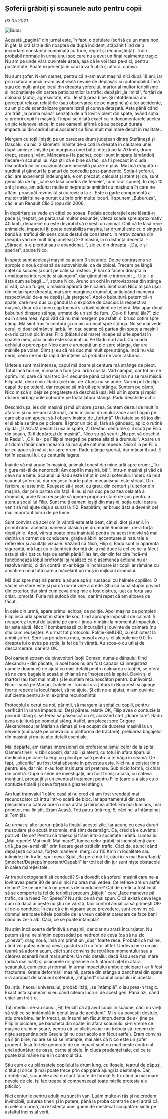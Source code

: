## Șoferii grăbiți și scaunele auto pentru copii

*03.05.2021*

![Bubu](/images/bubu.jpg)

Această „pagină” din jurnal este, în fapt, o defulare (scrisă cu un mare nod în gât, la oră târzie din noaptea de după incident, stăpânit fiind de o încordare constantă combinată cu furie, regret și recunoștință). Trăiri probabil normale în urma unui șoc care nu a avut un final realmente tragic. Nu am pe unde vărs cuvintele astea, așa că le voi lăsa pe-aici, pentru posteritate. Poate experiența în cauză va fi utilă și altora, cumva.

Nu sunt șofer. N-am carnet, pentru că n-am avut mașină nici după 18 ani, iar prin natura muncii n-am avut reală nevoie de deplasări cu automobilul. Însă stau de mulți ani pe locul din dreapta șoferului, martor al multor teribilisme și inconștiențe din partea paticipanților la trafic: depășiri „la limită”, forțări de coloană (auto), agresivitate, etc., le știți prea bine. Și întotdeauna am perceput relaxat relatările (sau observarea de pe margine a) altor accidente, cu un pic de scandalizare generalizată și cumva detașată. Asta până când am trăit „la prima mână” senzația de a fi lovit violent din spate, având soția și proprii copii în mașină. Timpul se dilată exact ca-n documentarele acelea un pic telenovelistice, în care oamenii afirmă că au peceput durata impactului din cadrul unui accident ca fiind mult mai mare decât în realitate..

Mergem cu toții liniștiți pe un oarecare drum județean dintre Stefănești și Dascălu, cu nici 2 kilometri înainte de-a coti la dreapta în căutarea unei după-amieze liniștite pe marginea unei bălți. Viteză pe la 70 kmh, drum drept, soare și vânt. Mâncarea-i la pachet, copiii sunt în spate (amândoi), fiecare-n scaunul lui. Așa știi că e bine să faci, să fii precaut în ciuda disconfortului lor ocazional care necesită pauze-n plus. Muzică drăguță-n surdină și gânduri la planuri de concediu post-pandemic. Soția-i șoferul, căci are experiență îndelungată, e om precaut, calculat și atent (și da, sunt genul ăla de tip „care se lasă condus de femeie”, cum s-ar spune). În deja 10 ani și ceva, am adunat multe și neprețuite amintiri cu mașinuța în care ne aflăm, proaspăt revopsită și cu revizia la zi. Este o parte componentă a multor trăiri și ne-a purtat cu brio prin multe locuri. Îi spunem „Buburuza”, căci e un Renault Clio 3 roșu din 2006.

În depărtare se vede un cățel pe șosea. Pedala accelerației este lăsată-n pace și, treptat, pe parcursul multor secunde, viteza scade spre aproximativ 40 kmh, deoarece nu este dezirabil să izbești un animal. Chit că te lasă rece animalele, impactul îți poate destabiliza mașina, iar drumul este cu o singură bandă și traficul din sens opus destul de consistent. În retrovizoarea din dreapta văd de mult timp aceleași 2-3 mașini, la o distanță decentă.
-„Săracul, s-a pierdut sau e abandonat..”, zic eu din dreapta
-„Da, e și speriat”, spune Nico.

În spate sunt aceleași mașini ca acum 3 secunde. De pe contrasens se apropie o nouă coloană de autovehicule, ca de obicei. Trecem pe lângă cățel cu succes și sunt pe cale să rostesc „E hai că facem dreapta la următoarea intersecție și ajungem”, dar gândul mi-e întrerupt: „- Uite-l p-ăsta cum se bagă….”, spune Nico. Arunc un ochi în retrovizoarea din stânga și văd, ca un fulger, o mașină apărută de nicăieri. Simt cum Nico mișcă ușor din volan spre dreapta, mai spre marginea drumului, anticipând manevra respectivului de-a ne depăși „la ștergere”. Apoi o bubuitură puternică-n spate, care m-a dus cu gândul la o explozie de cauciuc la respectiva mașină, doar că al meu cap tocmai s-a lovit violent de tetieră. Mai apar două bubuituri dinspre stânga, urmate de un soi de fum. „Ce-o fi fumul ăla?”, zic eu în sinea mea. Apoi văd că nu mai mergem pe asfalt, ci brusc cotim spre câmp. Mă simt tras în centură și un pic aruncat spre stânga. Nu se mai vede cerul, ci doar pământ și iarbă. Îmi dau seama că partea din spate a mașinii s-a ridicat un pic în aer. Filip (băiatul cel mare) începe să urle speriat în spatele meu, căci acolo este scaunul lui. Pe Radu nu-l aud. Cu coada ochiului o percep pe Nico cum e aruncată un pic spre stânga, dar are mâinile pe volan. Simt și eu că mă duc mai mult spre stânga. Încă nu văd cerul, ceea ce-mi dă rapid de înțeles că probabil ne vom răsturna.

Urletele sunt mai intense, capul mă doare și centura mă strânge de piept. Totul încă huruie, miroase a fum și-a iarbă cosită. Văd câmpul, dar tot nu ne oprim. Îmi pare că mai trec 3-4 secunde până când mașina nu se mai mișcă. Filip urlă, deci e viu. Radu (cel mic, de 7 luni) nu se aude. Nu-mi pot dezlipi capul de pe tetieră, dar reușesc să mă uit spre stânga. Suntem pe câmp, Nico mișcă și deja se pregătește să deschidă ușa. Mă uit în spate și rapid observ airbag-urile coborâte pe toată latura stângă. Radu deschide ochii.

Deschid ușa, ies din mașină și mă uit spre șosea. Suntem destul de mult în afara ei și nu ne-am răsturnat, iar în mijlocul drumului zace acel Logan pe care abia am apucat să-l observ înainte de „furtună”. Un tataie se dă jos din el și abia se ține pe picioare. Îl ignor un pic și, fără să gândesc, aplic o rutină rigidă: „1) ACUM deschizi ușa în spate, 2) Desfaci centurile și îl scoți pe Filip din scaun, 3) îl depărtezi de mașină”.. Nico strigă scurt: „Nu pot să deschid la Radu!”. „OK, ia-l pe Filip și mergeți pe partea ailaltă a drumului”. Apare un alt domn tânăr care încearcă să mă ajute cât mai repede. Nico îl ia pe Filip iar eu apuc să mă uit iar spre drum. Radu plânge speriat, dar măcar îl aud. E tot în scaunul lui, cu centurile legate.

Înainte să mă arunc în mașină, animalul onest din mine urlă spre drum: „’Tu-ți gura mă-tii de nenorocit! Am copii în mașină, bă!”. Intru-n mașină și văd că ceva nu e bine. Scaunul lui Radu este înfipt în cel al șoferului. Încerc să mut scaunul șoferului, dar reușesc foarte puțin: mecanismul este stricat. Din fericire, el este mic. Reușesc să-l scot, cu greu, din centuri și ulterior din mașină, dar prin partea din față. Îl iau și mă duc pe partea celalată a drumului, unde Nico reușește să ignore propria-i stare de șoc pentru a atenua șocul lui Filip. Sunt mulți oameni ieșiți din mașini, soția celui care a venit să mă ajute deja a sunat la 112. Respirăm, iar brusc ăsta a devenit cel mai important lucru de pe lume.

Sunt convins că acel om în vârstă este atât beat, cât și idiot și senil. În primul rând, această manevră clasică pe drumurile României, de-a forța depășirile. Apoi, vârsta poate prea înaintată pentru ca acest individ să mai dețină un carnet de conducere, grație slăbirii accentuate și naturale a reflexelor și acuității vizuale. Văzând că Nico, Filip și Radu sunt în aparentă siguranță, mă lupt cu o lăuntrică dorință de-a mă duce la cel ce ne-a făcut asta și să-l bat cu fața de asfalt până îl las lat, dar din fericire încă-mi funcționează lobul prefrontal și realizez că o asemenea acțiune nu ar rezolva nimic, ci din contră: m-ar băga în închisoare iar copiii ar rămâne cu amintirea unui tată care a măcelărit un moș în mijlocul drumului.

Mă duc spre mașină pentru a aduce apă și rucsacul cu hainele copiiilor. O văd în ce stare este și parcă nu-mi vine a crede. Știu că sună stupid privind din exterior, dar simt cum ceva drag mie a fost distrus, luat cu forța sau chiar…omorât. Furia mă sufocă din nou, dar îmi repet că am altceva de făcut.

În cele din urmă, apare primul echipaj de poliție. Apoi mașina de pompieri. Filip încă urlă speriat în stare de șoc, fiind aproape imposibil de calmat. Îi recuperez trenul de jucărie pe care-l ținea-n mâini la momentul impactului, iar asta ajută. Nico îl bombardează cu încurajări și cuvinte de calmare (nu știu cum reușește). A urmat tot protocolul Poliție-SMURD, cu echilotest la ambii șoferi. Spre surprinderea mea, moșul avea și el alcoolemie 0.0. În dreapta lui o avea pe soție, la fel de în vârstă. Au scos-o cu utilaj de descarcerare, dar era OK.

Doi oameni extrem de binevoitori (soții Coman, numele dânsului fiind Alexandru - din păcate, în acel haos nu am fost capabil să înregistrez numele doamnei) ne ajută cu mici detalii pentru calmarea situației, se oferă să ne care bagajele acasă și chiar să ne însoțească la spital. Devin și ei martori (au fost mai mulți) și le suntem recunoscători pentru bunăvoință. Nico-l sună pe Marian, fratele ei. Tocmai s-a ]ntors în București și ajunge foarte repede la locul faptei, să ne ajute. Și cât ne-a ajutat, n-am cuvinte suficiente pentru a-mi exprima recunoștința!

Protocolul a cerut ca noi, părinții, să mergem la spital cu copiii, pentru verificări în urma impactului. Deși păreau relativ OK, Filip avea o contuzie la piciorul stâng și se ferea să pășească cu el, acuzând că-l „doare tare”. Radu avea o julitură pe pometul stâng. Astfel, am plecat spre Grigore Alexandrescu iar Marian a rămas și s-a ocupat de ducerea mașinii la un service (cunoaște pe cineva cu o platformă de tractare), preluarea bagajelor din mașină și multe alte detalii esențiale.

Mai departe, am rămas impresionat de profesionalismul celor de la spital. Oameni tineri, vizibil obosiți, dar abili și atenți, cu totul în afara tiparului medicului pe care-l alergi cu plicul pe sală pentru a te băga în seamă. De fapt, „plicurile” au fost total absente în povestea asta. Nici nu a existat timp pentru ele, dar nici n-au fost insinuate ori pretinse. Sub nicio formă, ci chiar din contră. După o serie de investigații, am fost trimiși acasă, cu câteva mențiuni, precauții și un eventual tratament pentru Filip (care s-a ales cu o contuzie tibială și ceva forțare a gleznei stângi).

Am luat tramvaiul 1 către casă și nu cred că am fost vreodată mai recunoscător că intru într-o scară de bloc. Iar apartamentul din care plecasem cu câteva ore-n urmă arăta și mirosea altfel. Era mai luminos, mai primitor, mai liniștit. Eram Acasă. Toți patru (mă rog, 5, căci ne-a întâmpinat și Tomiță).

Au urmat și alte lucruri până la finalul acestei zile. Iar acum, cu ceva dureri musculare și o acută insomnie, mă simt dezamăgit. Da, cred că e cuvântul potrivit. De ce? Pentru că trăiesc și trăim într-o societate înrăită. Lumea lui „Mai repede! Mai mult! Mai mare!”, lumea celor grăbiți și inconștienți care urlă „ba pe-a mă-tii!” prin fiecare gest ostil din trafic. Căci da, atunci când depășești coloana, forțezi manevre, mergi cu 110 Kmh în localitate sau intimidezi în trafic, spui ceva. Spui „Ba pe-a mă-tii, căci io-s mai Bun/Rapid/Șmecher/Deștept/Important/Capabil” iar toți cei din jur sunt niște obstacole în calea măreției tale.

Ar trebui octogenarii să conducă? S-a dovedit că șoferul mașinii care ne-a lovit avea peste 80 de ani și nici nu prea mai vedea. Ce reflexe are un astfel de om? De ce are încă un permis de conducere? Cât de cretin a fost încât să se comporte la fel de teribilist precum „băjeții” care „face manevre pă trafic, ca la Need For Speed”? Nu știu ce să mai spun. Cică există ceva lege cum că dacă ai peste nu știu ce vârstă, faci control anual ca să primești OK-ul de-a conduce. În caz că e în vigoare acea prevedere, sunt convins că domnul are toate bifele posibile de la vreun cabinet oarecare ce face bani dând avize-n alb. Căci, ce se poate întâmpla?

Nu știm încă soarta definitivă a mașinii, dar clar nu arată încurajator. Nu putem să nu ne simțim deposedați pe nedrept de ceva (ca să nu zic „cineva”) drag nouă, însă am primit un „duș” foarte rece. Probabil că mâine, când voi putea mânca ceva, gustul va fi cu totul altfel. Undeva mi-e un pic teamă să adorm acum, căci sunt convins de retrăirea momentului sau a câtorva scenarii mult mai sumbre. Un mic detaliu: dacă Radu era mai mare (adică mai înalt) și picioarele ori gleznele ar fi atârnat nițel în afara scaunului, cum este și normal, în urma impactului ambele picioare i-ar fi fost fracturate. Grație deformării mașinii, partea din stânga a banchetei din spate s-a apropiat de scaunul șoferului, „înfigând” scaunul copilului în acesta.

Da, știu, haosul universului, probabilități, „se întâmplă”, o iau prea-n tragic. Exact asta spuneam și eu când citeam lucruri de acest gen. Până azi, când chiar am trăit-o.

Toți medicii ne-au spus: „Fiți fericiți că ați avut copiii în scaune, căci nu vreți să știți ce se îmtâmplă în genul ăsta de accident”. Mi s-au povestit destule, știu prea bine. Iar în trecut, eu însumi am făcut imprudența de a-l ține pe Filip în picioare, pe bancheta din spate, în afara scaunului și-n vreme ce mașina era în mișcare, pentru că se plictisea iar noi trebuia să trecem de niște serpentine prin Grecia (și nu doar acolo am făcut astfel). Eram convins că îl țin bine, nu are se să se întâmple, mai ales că Nico este un șofer prudent. Însă forțele generate de un impact sunt cu mult peste controlul unei adunături de oase, carne și piele. În ciuda prudenței tale, cel ce te poate izbi mâine nu e în controlul tău.

Știu cum e cu plânsetele copilului la drum lung, cu ifosele, teatrul de păpuși, cititul și orice îți mai poate trece prin cap până ajungi la destinație. Dar, credeți-mă, scaunele alea nu sunt făcute de formă! Și fix când ai mai mare nevoie de ele, își fac treaba și compensează toate micile proteste ale piticilor.

Nici centurile pentru adulți nu sunt în van. Luăm multe-n râs și ne credem invincibili, pururea tineri și în putere, până la proba contrarie ce-ți arată că, în cele din urmă, ai rezistența unei gume de mestecat scuipată-n sictir pe asfaltul încins al verii.